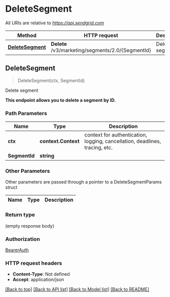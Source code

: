 # DeleteSegment

All URIs are relative to *https://api.sendgrid.com*

Method | HTTP request | Description
------------- | ------------- | -------------
[**DeleteSegment**](DeleteSegment.md#DeleteSegment) | **Delete** /v3/marketing/segments/2.0/{SegmentId} | Delete segment



## DeleteSegment

> DeleteSegment(ctx, SegmentId)

Delete segment

**This endpoint allows you to delete a segment by ID.**

### Path Parameters


Name | Type | Description
------------- | ------------- | -------------
**ctx** | **context.Context** | context for authentication, logging, cancellation, deadlines, tracing, etc.
**SegmentId** | **string** | 

### Other Parameters

Other parameters are passed through a pointer to a DeleteSegmentParams struct


Name | Type | Description
------------- | ------------- | -------------

### Return type

 (empty response body)

### Authorization

[BearerAuth](../README.md#BearerAuth)

### HTTP request headers

- **Content-Type**: Not defined
- **Accept**: application/json

[[Back to top]](#) [[Back to API list]](../README.md#documentation-for-api-endpoints)
[[Back to Model list]](../README.md#documentation-for-models)
[[Back to README]](../README.md)

